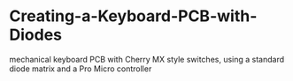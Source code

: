 # Creating-a-Keyboard-PCB-with-Diodes
mechanical keyboard PCB with Cherry MX style switches, using a standard diode matrix and a Pro Micro controller
